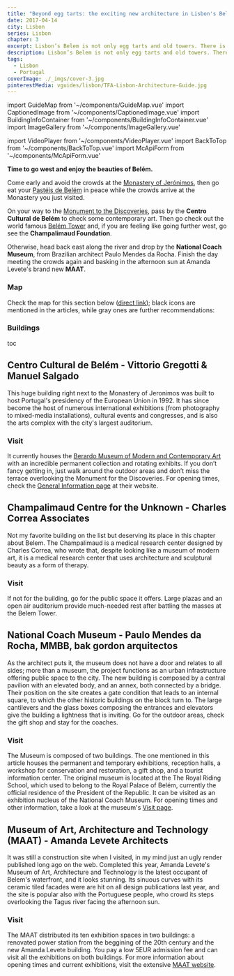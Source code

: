 ```yaml
---
title: "Beyond egg tarts: the exciting new architecture in Lisbon's Belém neighborhood"
date: 2017-04-14
city: Lisbon
series: Lisbon
chapter: 3
excerpt: Lisbon’s Belem is not only egg tarts and old towers. There is great new architecture happening in the area along the river Tagus.
description: Lisbon’s Belem is not only egg tarts and old towers. There is great new architecture happening in the area along the river Tagus.
tags:
  - Lisbon
  - Portugal
coverImage: ./_imgs/cover-3.jpg
pinterestMedia: vguides/lisbon/TFA-Lisbon-Architecture-Guide.jpg
---
```

import GuideMap from '~/components/GuideMap.vue'
import CaptionedImage from '~/components/CaptionedImage.vue'
import BuildingInfoContainer from '~/components/BuildingInfoContainer.vue'
import ImageGallery from '~/components/ImageGallery.vue'

import VideoPlayer from '~/components/VideoPlayer.vue'
import BackToTop from '~/components/BackToTop.vue'
import McApiForm from '~/components/McApiForm.vue' 

**Time to go west and enjoy the beauties of Belém.**

Come early and avoid the crowds at the [Monastery of Jerónimos](http://www.mosteirojeronimos.pt), then go eat your [Pastéis de Belém](https://www.tripadvisor.com/Restaurant_Review-g189158-d939704-Reviews-Pasteis_de_Belem-Lisbon_Lisbon_District_Central_Portugal.html) in peace while the crowds arrive at the Monastery you just visited.

On your way to the [Monument to the Discoveries](http://www.lisbon-tourism.com/en/lisbon-attractions/historical-edifices-and-monuments-in-lisbon/monument-to-the-discoveries.html), pass by the **Centro Cultural de Belém** to check some contemporary art. Then go check out the world famous [Belém Tower](http://www.torrebelem.pt) and, if you are feeling like going further west, go see the **Champalimaud Foundation**.

Otherwise, head back east along the river and drop by the **National Coach Museum**, from Brazilian architect Paulo Mendes da Rocha. Finish the day meeting the crowds again and basking in the afternoon sun at Amanda Levete's brand new **MAAT**.

### Map

Check the map for this section below ([direct link](https://drive.google.com/open?id=1jSYGUA8MsMypOlW3bwUlqL-eAE8&usp=sharing)); black icons are mentioned in the articles, while gray ones are further recommendations:

<guide-map title="Architecture Map of Lisbon - Part 3" map="https://www.google.com/maps/d/u/1/embed?mid=1jSYGUA8MsMypOlW3bwUlqL-eAE8" />

### Buildings

toc

## Centro Cultural de Belém - Vittorio Gregotti & Manuel Salgado

<captioned-image alt="Centro Cultural de Belem" caption="By João Carvalho (Own work)" imgFile="/guides/lisbon/Centro_Cultural_de_Belem.jpg"/>

This huge building right next to the Monastery of Jeronimos was built to host Portugal's presidency of the European Union in 1992. It has since become the host of numerous international exhibitions (from photography to mixed-media installations), cultural events and congresses, and is also the arts complex with the city's largest auditorium.

### Visit

It currently houses the [Berardo Museum of Modern and Contemporary Art](http://www.museuberardo.com/) with an incredible permanent collection and rotating exhibits. If you don’t fancy getting in, just walk around the outdoor areas and don’t miss the terrace overlooking the Monument for the Discoveries. For opening times, check the [General Information page](https://www.ccb.pt/Default/en/Homepage/GeneralInformation) at their website.

<image-gallery folder="/guides/lisbon/" prefix="ccb" :num-images="3"/>

<building-info-container id=17 />

## Champalimaud Centre for the Unknown - Charles Correa Associates

<captioned-image alt="Campalimaud Center for the Unknown" caption="By Carlos Luis M C da Cruz (Own work)" imgFile="/guides/lisbon/Champalimaud_Centre_for_the_Unknown__2821_29.jpg"/>

Not my favorite building on the list but deserving its place in this chapter about Belem. The Champalimaud is a medical research center designed by Charles Correa, who wrote that, despite looking like a museum of modern art, it is a medical research center that uses architecture and sculptural beauty as a form of therapy.

### Visit

If not for the building, go for the public space it offers. Large plazas and an open air auditorium provide much-needed rest after battling the masses at the Belem Tower.

<building-info-container id=18 />

## National Coach Museum - Paulo Mendes da Rocha, MMBB, bak gordon arquitectos

<captioned-image alt="National Coach Museum" caption="National Coach Museum's inner plaza" imgFile="/guides/lisbon/150717-163945-belem-DSC06500.jpg"/>

As the architect puts it, the museum does not have a door and relates to all sides; more than a museum, the project functions as an urban infrastructure offering public space to the city. The new building is composed by a central pavilion with an elevated body, and an annex, both connected by a bridge. Their position on the site creates a gate condition that leads to an internal square, to which the other historic buildings on the block turn to. The large cantilevers and the glass boxes composing the entrances and elevators give the building a lightness that is inviting. Go for the outdoor areas, check the gift shop and stay for the coaches.

### Visit

The Museum is composed of two buildings. The one mentioned in this article houses the permanent and temporary exhibitions, reception halls, a workshop for conservation and restoration, a gift shop, and a tourist information center. The original museum is located at the The Royal Riding School, which used to belong to the Royal Palace of Belém, currently the official residence of the President of the Republic. It can be visited as an exhibition nucleus of the National Coach Museum. For opening times and other information, take a look at the museum's [Visit page](http://museudoscoches.pt/en/visite/).

<image-gallery folder="/guides/lisbon/" prefix="coches" :imgs="6"/>

<building-info-container id=19 />

## Museum of Art, Architecture and Technology (MAAT) - Amanda Levete Architects

<captioned-image alt="MAAT" caption="© Francisco Nogueira" imgFile="/guides/lisbon/AL_A_MAAT_Francisco_Nogueira__01.jpg"/>

It was still a construction site when I visited, in my mind just an ugly render published long ago on the web. Completed this year, Amanda Levete's Museum of Art, Architecture and Technology is the latest occupant of Belem's waterfront, and it looks stunning. Its sinuous curves with its ceramic tiled facades were are hit on all design publications last year, and the site is popular also with the Portuguese people, who crowd its steps overlooking the Tagus river facing the afternoon sun.

### Visit

The MAAT distributed its ten exhibition spaces in two buildings: a renovated power station from the beggining of the 20th century and the new Amanda Levete building. You pay a low 5EUR admission fee and can visit all the exhibitions on both buildings. For more information about opening times and current exhibitions, visit the extensive [MAAT website](https://www.maat.pt/en).

<building-info-container id=20 />

<mc-api-form sign-up-location="Lisbon" form-type="guide" />
